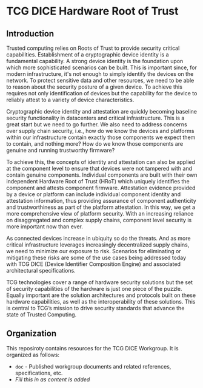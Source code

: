 # TCG DICE Hardware Root of Trust
## Introduction
Trusted computing relies on Roots of Trust to provide security critical capabilities.  Establishment of a cryptographic device identity is a fundamental capability.  A strong device identity is the foundation upon which more sophisticated scenarios can be built.  This is important since, for modern infrastructure, it's not enough to simply identify the devices on the network.  To protect sensitive data and other resources, we need to be able to reason about the security posture of a given device.  To achieve this requires not only identification of devices but the capability for the device to reliably attest to a variety of device characteristics.

Cryptographic device identity and attestation are quickly becoming baseline security functionality in datacenters and critical infrastructure.  This is a great start but we need to go further.  We also need to address concerns over supply chain security, i.e., how do we know the devices and platforms within our infrastructure contain exactly those components we expect them to contain, and nothing more?  How do we know those components are genuine and running trustworthy firmware?

To achieve this, the concepts of identity and attestation can also be applied at the component level to ensure that devices were not tampered with and contain genuine components.  Individual components are built with their own independent Hardware Root of Trust (HRoT) which uniquely identifies the component and attests component firmware.  Attestation evidence provided by a device or platform can include individual component identity and attestation information, thus providing assurance of component authenticity and trustworthiness as part of the platform attestation.  In this way, we get a more comprehensive view of platform security.  With an increasing reliance on disaggregated and complex supply chains, component level security is more important now than ever.

As connected devices increase in ubiquity so do the threats.  And as more critical infrastructure leverages increasingly decentralized supply chains, we need to minimize our exposure to risk.  Scenarios for eliminating or mitigating these risks are some of the use cases being addressed today with TCG DICE (Device Identifier Composition Engine) and associated architectural specifications.  

TCG technologies cover a range of hardware security solutions but the set of security capabilities of the hardware is just one piece of the puzzle.  Equally important are the solution architectures and protocols built on these hardware capabilities, as well as the interoperability of these solutions.  This is central to TCG’s mission to drive security standards that advance the state of Trusted Computing.

## Organization
This reposiroty contains resources for the TCG DICE Workgroup.  It is organized as follows:
- `doc` - Published workgroup documents and related references, specifications, etc.
- *Fill this in as content is added*
